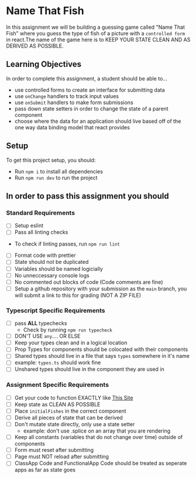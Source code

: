 # Name That Fish

In this assignment we will be building a guessing game called "Name That Fish" where you guess the type of fish of a picture with a `controlled form` in react.The name of the game here is to KEEP YOUR STATE CLEAN AND AS DERIVED AS POSSIBLE.

## Learning Objectives

In order to complete this assignment, a student should be able to...

- use controlled forms to create an interface for submitting data
- use `onChange` handlers to track input values
- use `onSubmit` handlers to make form submissions
- pass down state setters in order to change the state of a parent component
- choose where the data for an application should live based off of the one way data binding model that react provides

## Setup

To get this project setup, you should:

- Run `npm i` to install all dependencies
- Run `npm run dev` to run the project

## In order to pass this assignment you should

### Standard Requirements

- [ ] Setup eslint
- [ ] Pass all linting checks

- To check if linting passes, run `npm run lint`

- [ ] Format code with prettier
- [ ] State should not be duplicated
- [ ] Variables should be named logicially
- [ ] No unneccessary console logs
- [ ] No commented out blocks of code (Code comments are fine)
- [ ] Setup a github repository with your submission as the `main` branch, you will submit a link to this for grading (NOT A ZIP FILE)

### Typescript Specific Requirements

- [ ] pass **ALL** typechecks
  - Check by running `npm run typecheck`
- [ ] DON'T USE `any`.... OR ELSE
- [ ] Keep your types clean and in a logical location
- [ ] Prop Types for components should be colocated with their components
- [ ] Shared types should live in a file that says `types` somewhere in it's name
- [ ] example: `types.ts` should work fine
- [ ] Unshared types should live in the component they are used in

### Assignment Specific Requirements

- [ ] Get your code to function EXACTLY like [This Site](https://name-that-fish-deployed.vercel.app/)
- [ ] Keep state as CLEAN AS POSSIBLE
- [ ] Place `initialFishes` in the correct component
- [ ] Derive all pieces of state that can be derived
- [ ] Don't mutate state directly, only use a state setter
  - example: don't use .splice on an array that you are rendering
- [ ] Keep all constants (variables that do not change over time) outside of components
- [ ] Form must reset after submitting
- [ ] Page must NOT reload after submitting
- [ ] ClassApp Code and FunctionalApp Code should be treated as seperate apps as far as state goes
